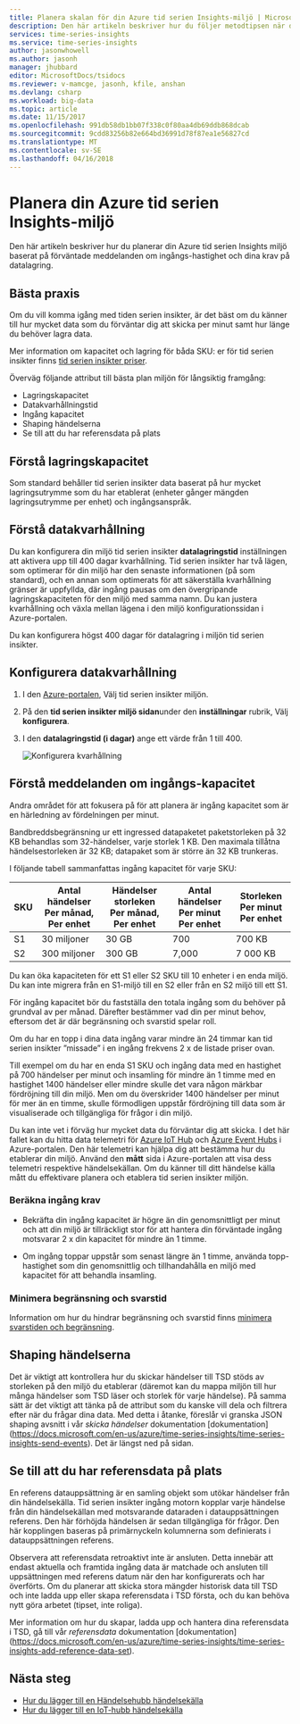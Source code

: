 ```yaml
---
title: Planera skalan för din Azure tid serien Insights-miljö | Microsoft Docs
description: Den här artikeln beskriver hur du följer metodtipsen när du planerar en Azure tid serien Insights miljö, inklusive lagringskapacitet, datalagring, ingång kapacitet och övervakning.
services: time-series-insights
ms.service: time-series-insights
author: jasonwhowell
ms.author: jasonh
manager: jhubbard
editor: MicrosoftDocs/tsidocs
ms.reviewer: v-mamcge, jasonh, kfile, anshan
ms.devlang: csharp
ms.workload: big-data
ms.topic: article
ms.date: 11/15/2017
ms.openlocfilehash: 991db58db1bb07f338c0f80aa4db69ddb868dcab
ms.sourcegitcommit: 9cdd83256b82e664bd36991d78f87ea1e56827cd
ms.translationtype: MT
ms.contentlocale: sv-SE
ms.lasthandoff: 04/16/2018
---
```

# <a name="plan-your-azure-time-series-insights-environment"></a>Planera din Azure tid serien Insights-miljö

Den här artikeln beskriver hur du planerar din Azure tid serien Insights miljö baserat på förväntade meddelanden om ingångs-hastighet och dina krav på datalagring.

## <a name="best-practices"></a>Bästa praxis

Om du vill komma igång med tiden serien insikter, är det bäst om du känner till hur mycket data som du förväntar dig att skicka per minut samt hur länge du behöver lagra data.  

Mer information om kapacitet och lagring för båda SKU: er för tid serien insikter finns [tid serien insikter priser](https://azure.microsoft.com/pricing/details/time-series-insights/).

Överväg följande attribut till bästa plan miljön för långsiktig framgång: 
- Lagringskapacitet
- Datakvarhållningstid
- Ingång kapacitet 
- Shaping händelserna
- Se till att du har referensdata på plats

## <a name="understand-storage-capacity"></a>Förstå lagringskapacitet
Som standard behåller tid serien insikter data baserat på hur mycket lagringsutrymme som du har etablerat (enheter gånger mängden lagringsutrymme per enhet) och ingångsanspråk.

## <a name="understand-data-retention"></a>Förstå datakvarhållning
Du kan konfigurera din miljö tid serien insikter **datalagringstid** inställningen att aktivera upp till 400 dagar kvarhållning.  Tid serien insikter har två lägen, som optimerar för din miljö har den senaste informationen (på som standard), och en annan som optimerats för att säkerställa kvarhållning gränser är uppfyllda, där ingång pausas om den övergripande lagringskapaciteten för den miljö med samma namn.  Du kan justera kvarhållning och växla mellan lägena i den miljö konfigurationssidan i Azure-portalen.

Du kan konfigurera högst 400 dagar för datalagring i miljön tid serien insikter.

## <a name="configure-data-retention"></a>Konfigurera datakvarhållning

1. I den [Azure-portalen](https://portal.azure.com), Välj tid serien insikter miljön.

2. På den **tid serien insikter miljö sidan**under den **inställningar** rubrik, Välj **konfigurera**. 

3. I den **datalagringstid (i dagar)** ange ett värde från 1 till 400.

   ![Konfigurera kvarhållning](media/environment-mitigate-latency/configure-retention.png)

## <a name="understand-ingress-capacity"></a>Förstå meddelanden om ingångs-kapacitet

Andra området för att fokusera på för att planera är ingång kapacitet som är en härledning av fördelningen per minut. 

Bandbreddsbegränsning ur ett ingressed datapaketet paketstorleken på 32 KB behandlas som 32-händelser, varje storlek 1 KB. Den maximala tillåtna händelsestorleken är 32 KB; datapaket som är större än 32 KB trunkeras.

I följande tabell sammanfattas ingång kapacitet för varje SKU:

|SKU  |Antal händelser Per månad, Per enhet  |Händelser storleken Per månad, Per enhet  |Antal händelser Per minut Per enhet  | Storleken Per minut Per enhet   |
|---------|---------|---------|---------|---------|
|S1     |   30 miljoner     |  30 GB     |  700    |  700 KB   |
|S2     |   300 miljoner    |   300 GB   | 7,000   | 7 000 KB  |

Du kan öka kapaciteten för ett S1 eller S2 SKU till 10 enheter i en enda miljö. Du kan inte migrera från en S1-miljö till en S2 eller från en S2 miljö till ett S1. 

För ingång kapacitet bör du fastställa den totala ingång som du behöver på grundval av per månad. Därefter bestämmer vad din per minut behov, eftersom det är där begränsning och svarstid spelar roll.

Om du har en topp i dina data ingång varar mindre än 24 timmar kan tid serien insikter ”missade” i en ingång frekvens 2 x de listade priser ovan. 

Till exempel om du har en enda S1 SKU och ingång data med en hastighet på 700 händelser per minut och insamling för mindre än 1 timme med en hastighet 1400 händelser eller mindre skulle det vara någon märkbar fördröjning till din miljö. Men om du överskrider 1400 händelser per minut för mer än en timme, skulle förmodligen uppstår fördröjning till data som är visualiserade och tillgängliga för frågor i din miljö. 

Du kan inte vet i förväg hur mycket data du förväntar dig att skicka. I det här fallet kan du hitta data telemetri för [Azure IoT Hub](https://docs.microsoft.com/azure/iot-hub/iot-hub-metrics) och [Azure Event Hubs](https://blogs.msdn.microsoft.com/cloud_solution_architect/2016/05/25/using-the-azure-rest-apis-to-retrieve-event-hub-metrics/) i Azure-portalen. Den här telemetri kan hjälpa dig att bestämma hur du etablerar din miljö. Använd den **mått** sida i Azure-portalen att visa dess telemetri respektive händelsekällan. Om du känner till ditt händelse källa mått du effektivare planera och etablera tid serien insikter miljön.

### <a name="calculate-ingress-requirements"></a>Beräkna ingång krav

- Bekräfta din ingång kapacitet är högre än din genomsnittligt per minut och att din miljö är tillräckligt stor för att hantera din förväntade ingång motsvarar 2 x din kapacitet för mindre än 1 timme.

- Om ingång toppar uppstår som senast längre än 1 timme, använda topp-hastighet som din genomsnittlig och tillhandahålla en miljö med kapacitet för att behandla insamling.
 
### <a name="mitigate-throttling-and-latency"></a>Minimera begränsning och svarstid

Information om hur du hindrar begränsning och svarstid finns [minimera svarstiden och begränsning](time-series-insights-environment-mitigate-latency.md). 

## <a name="shaping-your-events"></a>Shaping händelserna
Det är viktigt att kontrollera hur du skickar händelser till TSD stöds av storleken på den miljö du etablerar (däremot kan du mappa miljön till hur många händelser som TSD läser och storlek för varje händelse).  På samma sätt är det viktigt att tänka på de attribut som du kanske vill dela och filtrera efter när du frågar dina data.  Med detta i åtanke, föreslår vi granska JSON shaping avsnitt i vår *skicka händelser* dokumentation [dokumentation] (https://docs.microsoft.com/en-us/azure/time-series-insights/time-series-insights-send-events).  Det är längst ned på sidan.  

## <a name="ensuring-you-have-reference-data-in-place"></a>Se till att du har referensdata på plats
En referens datauppsättning är en samling objekt som utökar händelser från din händelsekälla. Tid serien insikter ingång motorn kopplar varje händelse från din händelsekällan med motsvarande dataraden i datauppsättningen referens. Den här förhöjda händelsen är sedan tillgängliga för frågor. Den här kopplingen baseras på primärnyckeln kolumnerna som definierats i datauppsättningen referens.

Observera att referensdata retroaktivt inte är ansluten. Detta innebär att endast aktuella och framtida ingång data är matchade och ansluten till uppsättningen med referens datum när den har konfigurerats och har överförts.  Om du planerar att skicka stora mängder historisk data till TSD och inte ladda upp eller skapa referensdata i TSD första, och du kan behöva nytt göra arbetet (tipset, inte roliga).  

Mer information om hur du skapar, ladda upp och hantera dina referensdata i TSD, gå till vår *referensdata* dokumentation [dokumentation] (https://docs.microsoft.com/en-us/azure/time-series-insights/time-series-insights-add-reference-data-set).


## <a name="next-steps"></a>Nästa steg
- [Hur du lägger till en Händelsehubb händelsekälla](time-series-insights-how-to-add-an-event-source-eventhub.md)
- [Hur du lägger till en IoT-hubb händelsekälla](time-series-insights-how-to-add-an-event-source-iothub.md)
